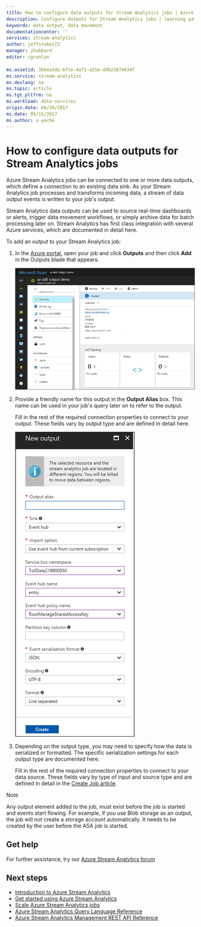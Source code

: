 ```yaml
---
title: How to configure data outputs for Stream Analytics jobs | Azure
description: Configure Outputs for Stream Analytics jobs | learning path segment.
keywords: data output, data movement
documentationcenter: ''
services: stream-analytics
author: jeffstokes72
manager: jhubbard
editor: cgronlun

ms.assetid: 3bbea3da-bfce-4af1-a15e-d4b23874034f
ms.service: stream-analytics
ms.devlang: na
ms.topic: article
ms.tgt_pltfrm: na
ms.workload: data-services
origin.date: 04/26/2017
ms.date: 05/15/2017
ms.author: v-yeche
---
```


# How to configure data outputs for Stream Analytics jobs

Azure Stream Analytics jobs can be connected to one or more data outputs, which define a connection to an existing data sink. As your Stream Analytics job processes and transforms incoming data, a stream of data output events is written to your job's output.

Stream Analytics data outputs can be used to source real-time dashboards or alerts, trigger data movement workflows, or simply archive data for batch processing later on. Stream Analytics has first class integration with several Azure services, which are documented in detail here.

To add an output to your Stream Analytics job:

1. In the [Azure portal](https://portal.azure.cn), open your job and click **Outputs** and then click **Add** in the Outputs blade that appears.

    ![Add Outputs](./media/stream-analytics-add-outputs/1-stream-analytics-add-outputs.png)  

2. Provide a friendly name for this output in the **Output Alias** box. This name can be used in your job's query later on to refer to the output.  

    Fill in the rest of the required connection properties to connect to your output.  These fields vary by output type and are defined in detail here.  

    ![Choose data movement type](./media/stream-analytics-add-outputs/2-stream-analytics-add-outputs.png)  

3. Depending on the output type, you may need to specify how the data is serialized or formatted. The specific serialization settings for each output type are documented here.

    Fill in the rest of the required connection properties to connect to your data source. These fields vary by type of input and source type and are defined in detail in the [Create Job article](stream-analytics-create-a-job.md).  

> [!Note]
>
> Any output element added to the job, must exist before the job is started and events start flowing. For example, if you use Blob storage as an output, the job will not create a storage account automatically. It needs to be created by the user before the ASA job is started.
> 

## Get help
For further assistance, try our [Azure Stream Analytics forum](https://social.msdn.microsoft.com/Forums/home?forum=AzureStreamAnalytics)

## Next steps
* [Introduction to Azure Stream Analytics](stream-analytics-introduction.md)
* [Get started using Azure Stream Analytics](stream-analytics-get-started.md)
* [Scale Azure Stream Analytics jobs](stream-analytics-scale-jobs.md)
* [Azure Stream Analytics Query Language Reference](https://msdn.microsoft.com/library/azure/dn834998.aspx)
* [Azure Stream Analytics Management REST API Reference](https://msdn.microsoft.com/library/azure/dn835031.aspx)